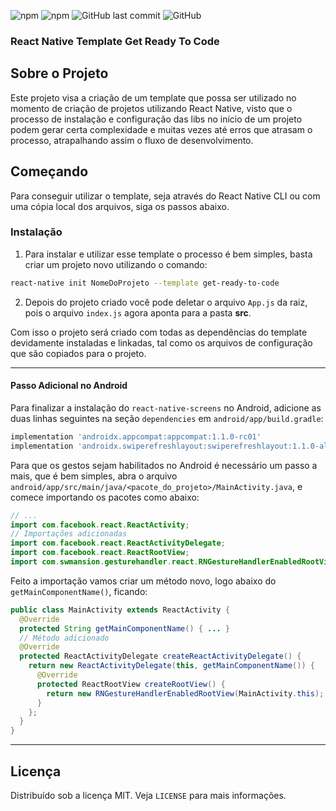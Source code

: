 <!-- PROJECT BADGES -->

![npm](https://img.shields.io/npm/v/react-native-template-get-ready-to-code)
![npm](https://img.shields.io/npm/dw/react-native-template-get-ready-to-code)
![GitHub last commit](https://img.shields.io/github/last-commit/sthanleyso/react-native-template-get-ready-to-code)
![GitHub](https://img.shields.io/github/license/sthanleyso/react-native-template-get-ready-to-code)

### React Native Template Get Ready To Code

<!-- ABOUT THE PROJECT -->

## Sobre o Projeto

Este projeto visa a criação de um template que possa ser utilizado no momento de criação de projetos utilizando React Native, visto que o processo de instalação e configuração das libs no início de um projeto podem gerar certa complexidade e muitas vezes até erros que atrasam o processo, atrapalhando assim o fluxo de desenvolvimento.

<!-- GETTING STARTED -->

## Começando

Para conseguir utilizar o template, seja através do React Native CLI ou com uma cópia local dos arquivos, siga os passos abaixo.

### Instalação

1. Para instalar e utilizar esse template o processo é bem simples, basta criar um projeto novo utilizando o comando:

```sh
react-native init NomeDoProjeto --template get-ready-to-code
```

2. Depois do projeto criado você pode deletar o arquivo `App.js` da raiz, pois o arquivo `index.js` agora aponta para a pasta **src**.

Com isso o projeto será criado com todas as dependências do template devidamente instaladas e linkadas, tal como os arquivos de configuração que são copiados para o projeto.

---

#### Passo Adicional no Android

Para finalizar a instalação do `react-native-screens` no Android, adicione as duas linhas seguintes na seção `dependencies` em `android/app/build.gradle`:

```gradle
implementation 'androidx.appcompat:appcompat:1.1.0-rc01'
implementation 'androidx.swiperefreshlayout:swiperefreshlayout:1.1.0-alpha02'
```

Para que os gestos sejam habilitados no Android é necessário um passo a mais, que é bem simples, abra o arquivo `android/app/src/main/java/<pacote_do_projeto>/MainActivity.java`, e comece importando os pacotes como abaixo:

```java
// ...
import com.facebook.react.ReactActivity;
// Importações adicionadas
import com.facebook.react.ReactActivityDelegate;
import com.facebook.react.ReactRootView;
import com.swmansion.gesturehandler.react.RNGestureHandlerEnabledRootView;
```

Feito a importação vamos criar um método novo, logo abaixo do `getMainComponentName()`, ficando:

```java
public class MainActivity extends ReactActivity {
  @Override
  protected String getMainComponentName() { ... }
  // Método adicionado
  @Override
  protected ReactActivityDelegate createReactActivityDelegate() {
    return new ReactActivityDelegate(this, getMainComponentName()) {
      @Override
      protected ReactRootView createRootView() {
        return new RNGestureHandlerEnabledRootView(MainActivity.this);
      }
    };
  }
}
```

---

<!-- LICENSE -->

## Licença

Distribuído sob a licença MIT. Veja `LICENSE` para mais informações.
